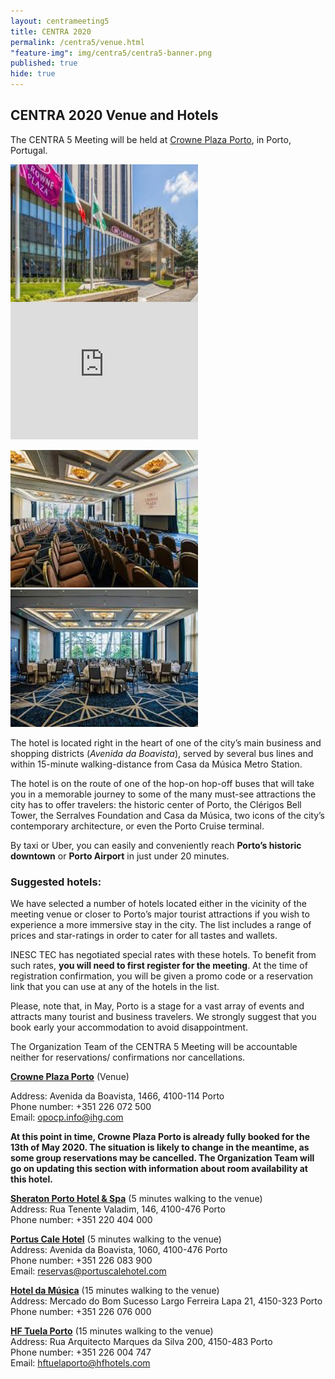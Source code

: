 ```yaml
---
layout: centrameeting5
title: CENTRA 2020
permalink: /centra5/venue.html
"feature-img": img/centra5/centra5-banner.png
published: true
hide: true
---
```


## CENTRA 2020 Venue and Hotels


The CENTRA 5 Meeting will be held at [Crowne Plaza Porto](https://www.crowneplaza.com/hotels/gb/en/porto/opocp/hoteldetail), in Porto, Portugal.

<p>
<img src="/img/centra5/centra5-venue3.jpg" style="width:300px;height:220px" align="left"/>
<iframe src="https://www.google.com/maps/embed?pb=!1m14!1m8!1m3!1d6007.649798317467!2d-8.640673!3d41.160172!3m2!1i1024!2i768!4f13.1!3m3!1m2!1s0x0%3A0xc695ad1f002380ec!2sCrowne%20Plaza%20Porto!5e0!3m2!1sen!2spt!4v1571490924269!5m2!1sen!2spt" width="300" height="220" frameborder="0" style="border:0;" allowfullscreen=""></iframe>
</p>


<p><img src="/img/centra5/centra5-venue2.jpg" style="width:300px;height:220px">
<img src="/img/centra5/centra5-venue1.jpg" style="width:300px;height:220px">
</p>


The hotel is located right in the heart of one of the city’s main business and shopping districts (*Avenida da Boavista*), served by several bus lines and within 15-minute walking-distance from Casa da Música Metro Station.

The hotel is on the route of one of the hop-on hop-off buses that will take you in a memorable journey to some of the many must-see attractions the city has to offer travelers: the historic center of Porto, the Clérigos Bell Tower, the Serralves Foundation and Casa da Música, two icons of the city’s contemporary architecture, or even the Porto Cruise terminal.

By taxi or Uber, you can easily and conveniently reach **Porto’s historic downtown** or **Porto Airport** in just under 20 minutes.


### Suggested hotels:

We have selected a number of hotels located either in the vicinity of the meeting venue or closer to Porto’s major tourist attractions if you wish to experience a more immersive stay in the city. The list includes a range of prices and star-ratings in order to cater for all tastes and wallets.

INESC TEC has negotiated special rates with these hotels. To benefit from such rates, **you will need to first register for the meeting**. At the time of registration confirmation, you will be given a promo code or a reservation link that you can use at any of the hotels in the list.

Please, note that, in May, Porto is a stage for a vast array of events and attracts many tourist and business travelers. We strongly suggest that you book early your accommodation to avoid disappointment.

The Organization Team of the CENTRA 5 Meeting will be accountable neither for reservations/ confirmations nor cancellations.

__[Crowne Plaza Porto](https://www.crowneplaza.com/hotels/gb/en/porto/opocp/hoteldetail?fromRedirect=true&qSrt=sBR&qIta=99603195&icdv=99603195&glat=SEAR&qSlH=OPOCP&setPMCookies=true&qSHBrC=CP&qDest=Avenida%20da%20Boavista,%201466,%20Porto,%20PT&dp=true&gclid=EAIaIQobChMI_-_QgZGc5QIVVZ3VCh0aqg4wEAAYASAAEgJX5PD_BwE&cid=41468&srb_u=1)__ (Venue)

Address: Avenida da Boavista, 1466, 4100-114 Porto <br>
Phone number: +351 226 072 500 <br>
Email: [opocp.info@ihg.com](opocp.info@ihg.com) <br>
<!-- Price: DBL 165€ and SGL 150€ (breakfast incl.) <br> -->

**At this point in time, Crowne Plaza Porto is already fully booked for the 13th of May 2020. The situation is likely to change in the meantime, as some group reservations may be cancelled. The Organization Team will go on updating this section with information about room availability at this hotel.**

__[Sheraton Porto Hotel & Spa](https://www.marriott.com/hotels/travel/oposi-sheraton-porto-hotel-and-spa/)__ (5 minutes walking to the venue)<br>
Address: Rua Tenente Valadim, 146, 4100-476 Porto<br>
Phone number: +351 220 404 000<br>
<!-- Price: DBL 180€ and SGL 160€ (breakfast incl.)<br>
15 locked rooms<br> -->

__[Portus Cale Hotel](http://www.portuscalehotel.com/EN/hotel.html?id_referer=ADWORDS&gclid=EAIaIQobChMI67eNrrSb5QIVg4xRCh0JwgCMEAAYASAAEgKaYPD_BwE)__ (5 minutes walking to the venue)<br>
Address: Avenida da Boavista, 1060, 4100-476 Porto<br>
Phone number: +351 226 083 900<br>
Email: [reservas@portuscalehotel.com](reservas@portuscalehotel.com)<br>
<!-- Price: DBL 147€ and SGL 138€ (breakfast incl.)<br>
10 locked rooms<br> -->

__[Hotel da Música](https://www.hoteldamusica.com/)__ (15 minutes walking to the venue)<br>
Address: Mercado do Bom Sucesso Largo Ferreira Lapa 21, 4150-323 Porto<br>
Phone number: +351 226 076 000<br>
<!-- Email: [res@hoteldamusica.com](res@hoteldamusica.com)<br>
Price: DBL 93€ and SGL 83€ (breakfast incl.). Double beds only.<br> -->

__[HF Tuela Porto](https://www.hfhotels.com/hotels-en/hf-tuela-porto-en/)__ (15 minutes walking to the venue)<br>
Address: Rua Arquitecto Marques da Silva 200, 4150-483 Porto<br>
Phone number: +351 226 004 747<br>
Email: [hftuelaporto@hfhotels.com](hftuelaporto@hfhotels.com)<br>
<!-- Price: 10% off the best value on the hotel website<br> -->

